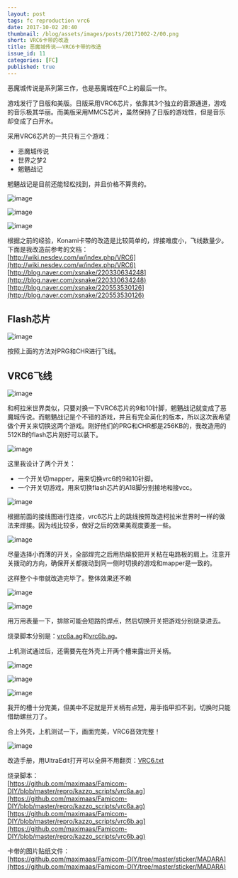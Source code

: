 ```yaml
---
layout: post
tags: fc reproduction vrc6
date: 2017-10-02 20:40
thumbnail: /blog/assets/images/posts/20171002-2/00.png
short: VRC6卡带的改造
title: 恶魔城传说——VRC6卡带的改造
issue_id: 11
categories: [FC]
published: true
---
```


恶魔城传说是系列第三作，也是恶魔城在FC上的最后一作。

游戏发行了日版和美版。日版采用VRC6芯片，依靠其3个独立的音源通道，游戏的音乐极其华丽。而美版采用MMC5芯片，虽然保持了日版的游戏性，但是音乐却变成了白开水。

<!--more-->

采用VRC6芯片的一共只有三个游戏：

*   恶魔城传说
*   世界之梦2
*   魍魉战记

魍魉战记是目前还能轻松找到，并且价格不算贵的。

![image](/blog/assets/images/posts/20171002-2/01.jpg)

![image](/blog/assets/images/posts/20171002-2/02.jpg)

![image](/blog/assets/images/posts/20171002-2/03.jpg)

根据之前的经验，Konami卡带的改造是比较简单的，焊接难度小，飞线数量少。下面是我改造前参考的文档：<br/>
[http://wiki.nesdev.com/w/index.php/VRC6](http://wiki.nesdev.com/w/index.php/VRC6)<br/>
[http://blog.naver.com/xsnake/220330634248](http://blog.naver.com/xsnake/220330634248)<br/>
[http://blog.naver.com/xsnake/220553530126](http://blog.naver.com/xsnake/220553530126)

## Flash芯片

![image](/blog/assets/images/posts/20171002-2/04.png)

按照上面的方法对PRG和CHR进行飞线。

## VRC6飞线

![image](/blog/assets/images/posts/20171002-2/05.png)

和柯拉米世界类似，只要对换一下VRC6芯片的9和10针脚，魍魉战记就变成了恶魔城传说。而魍魉战记是个不错的游戏，并且有完全英化的版本，所以这次我希望做个开关来切换这两个游戏。刚好他们的PRG和CHR都是256KB的，我改造用的512KB的flash芯片刚好可以装下。

![image](/blog/assets/images/posts/20171002-2/06.png)

这里我设计了两个开关：
*   一个开关切mapper，用来切换vrc6的9和10针脚。
*   一个开关切游戏，用来切换flash芯片的A18脚分别接地和接vcc。

![image](/blog/assets/images/posts/20171002-2/07.jpg)

根据前面的接线图进行连接，vrc6芯片上的跳线按照改造柯拉米世界时一样的做法来焊接。因为线比较多，做好之后的效果美观度要差一些。

![image](/blog/assets/images/posts/20171002-2/08.jpg)

尽量选择小而薄的开关，全部焊完之后用热熔胶把开关粘在电路板的肩上。注意开关拨动的方向，确保开关都拨动到同一侧时切换的游戏和mapper是一致的。

这样整个卡带就改造完毕了。整体效果还不赖

![image](/blog/assets/images/posts/20171002-2/09.jpg)

![image](/blog/assets/images/posts/20171002-2/10.jpg)

用万用表量一下，排除可能会短路的焊点，然后切换开关把游戏分别烧录进去。

烧录脚本分别是：[vrc6a.ag](https://github.com/maximaas/Famicom-DIY/blob/master/repro/kazzo_scripts/vrc6a.ag)和[vrc6b.ag](https://github.com/maximaas/Famicom-DIY/blob/master/repro/kazzo_scripts/vrc6b.ag)。

上机测试通过后，还需要先在外壳上开两个槽来露出开关柄。

![image](/blog/assets/images/posts/20171002-2/11.jpg)

![image](/blog/assets/images/posts/20171002-2/12.jpg)

![image](/blog/assets/images/posts/20171002-2/13.jpg)

我开的槽十分完美，但美中不足就是开关柄有点短，用手指甲扣不到，切换时只能借助螺丝刀了。

合上外壳，上机测试一下，画面完美，VRC6音效完整！

![image](/blog/assets/images/posts/20171002-2/14.jpg)


改造手册，用UltraEdit打开可以全屏不用翻页：[VRC6.txt](https://github.com/maximaas/Famicom-DIY/blob/master/repro/VRC6.txt)

烧录脚本：<br/>
[https://github.com/maximaas/Famicom-DIY/blob/master/repro/kazzo_scripts/vrc6a.ag](https://github.com/maximaas/Famicom-DIY/blob/master/repro/kazzo_scripts/vrc6a.ag)<br/>
[https://github.com/maximaas/Famicom-DIY/blob/master/repro/kazzo_scripts/vrc6b.ag](https://github.com/maximaas/Famicom-DIY/blob/master/repro/kazzo_scripts/vrc6b.ag)

卡带的图片贴纸文件：<br/>
[https://github.com/maximaas/Famicom-DIY/tree/master/sticker/MADARA](https://github.com/maximaas/Famicom-DIY/tree/master/sticker/MADARA)